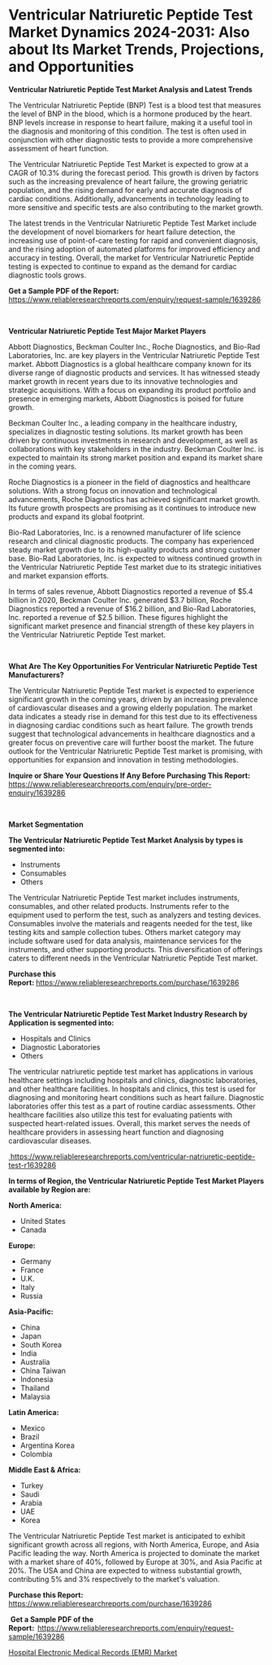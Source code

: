 <p><h1>Ventricular Natriuretic Peptide Test Market Dynamics 2024-2031: Also about Its Market Trends, Projections, and Opportunities</h1></p><p><strong>Ventricular Natriuretic Peptide Test Market Analysis and Latest Trends</strong></p>
<p><p>The Ventricular Natriuretic Peptide (BNP) Test is a blood test that measures the level of BNP in the blood, which is a hormone produced by the heart. BNP levels increase in response to heart failure, making it a useful tool in the diagnosis and monitoring of this condition. The test is often used in conjunction with other diagnostic tests to provide a more comprehensive assessment of heart function.</p><p>The Ventricular Natriuretic Peptide Test Market is expected to grow at a CAGR of 10.3% during the forecast period. This growth is driven by factors such as the increasing prevalence of heart failure, the growing geriatric population, and the rising demand for early and accurate diagnosis of cardiac conditions. Additionally, advancements in technology leading to more sensitive and specific tests are also contributing to the market growth.</p><p>The latest trends in the Ventricular Natriuretic Peptide Test Market include the development of novel biomarkers for heart failure detection, the increasing use of point-of-care testing for rapid and convenient diagnosis, and the rising adoption of automated platforms for improved efficiency and accuracy in testing. Overall, the market for Ventricular Natriuretic Peptide testing is expected to continue to expand as the demand for cardiac diagnostic tools grows.</p></p>
<p><strong>Get a Sample PDF of the Report:&nbsp;</strong> <a href="https://www.reliableresearchreports.com/enquiry/request-sample/1639286">https://www.reliableresearchreports.com/enquiry/request-sample/1639286</a></p>
<p>&nbsp;</p>
<p><strong>Ventricular Natriuretic Peptide Test Major Market Players</strong></p>
<p><p>Abbott Diagnostics, Beckman Coulter Inc., Roche Diagnostics, and Bio-Rad Laboratories, Inc. are key players in the Ventricular Natriuretic Peptide Test market. Abbott Diagnostics is a global healthcare company known for its diverse range of diagnostic products and services. It has witnessed steady market growth in recent years due to its innovative technologies and strategic acquisitions. With a focus on expanding its product portfolio and presence in emerging markets, Abbott Diagnostics is poised for future growth.</p><p>Beckman Coulter Inc., a leading company in the healthcare industry, specializes in diagnostic testing solutions. Its market growth has been driven by continuous investments in research and development, as well as collaborations with key stakeholders in the industry. Beckman Coulter Inc. is expected to maintain its strong market position and expand its market share in the coming years.</p><p>Roche Diagnostics is a pioneer in the field of diagnostics and healthcare solutions. With a strong focus on innovation and technological advancements, Roche Diagnostics has achieved significant market growth. Its future growth prospects are promising as it continues to introduce new products and expand its global footprint.</p><p>Bio-Rad Laboratories, Inc. is a renowned manufacturer of life science research and clinical diagnostic products. The company has experienced steady market growth due to its high-quality products and strong customer base. Bio-Rad Laboratories, Inc. is expected to witness continued growth in the Ventricular Natriuretic Peptide Test market due to its strategic initiatives and market expansion efforts.</p><p>In terms of sales revenue, Abbott Diagnostics reported a revenue of $5.4 billion in 2020, Beckman Coulter Inc. generated $3.7 billion, Roche Diagnostics reported a revenue of $16.2 billion, and Bio-Rad Laboratories, Inc. reported a revenue of $2.5 billion. These figures highlight the significant market presence and financial strength of these key players in the Ventricular Natriuretic Peptide Test market.</p></p>
<p>&nbsp;</p>
<p><strong>What Are The Key Opportunities For Ventricular Natriuretic Peptide Test Manufacturers?</strong></p>
<p><p>The Ventricular Natriuretic Peptide Test market is expected to experience significant growth in the coming years, driven by an increasing prevalence of cardiovascular diseases and a growing elderly population. The market data indicates a steady rise in demand for this test due to its effectiveness in diagnosing cardiac conditions such as heart failure. The growth trends suggest that technological advancements in healthcare diagnostics and a greater focus on preventive care will further boost the market. The future outlook for the Ventricular Natriuretic Peptide Test market is promising, with opportunities for expansion and innovation in testing methodologies.</p></p>
<p><strong>Inquire or Share Your Questions If Any Before Purchasing This Report:</strong> <a href="https://www.reliableresearchreports.com/enquiry/pre-order-enquiry/1639286">https://www.reliableresearchreports.com/enquiry/pre-order-enquiry/1639286</a></p>
<p>&nbsp;</p>
<p><strong>Market Segmentation</strong></p>
<p><strong>The Ventricular Natriuretic Peptide Test Market Analysis by types is segmented into:</strong></p>
<p><ul><li>Instruments</li><li>Consumables</li><li>Others</li></ul></p>
<p><p>The Ventricular Natriuretic Peptide Test market includes instruments, consumables, and other related products. Instruments refer to the equipment used to perform the test, such as analyzers and testing devices. Consumables involve the materials and reagents needed for the test, like testing kits and sample collection tubes. Others market category may include software used for data analysis, maintenance services for the instruments, and other supporting products. This diversification of offerings caters to different needs in the Ventricular Natriuretic Peptide Test market.</p></p>
<p><strong>Purchase this Report:&nbsp;</strong><a href="https://www.reliableresearchreports.com/purchase/1639286">https://www.reliableresearchreports.com/purchase/1639286</a></p>
<p>&nbsp;</p>
<p><strong>The Ventricular Natriuretic Peptide Test Market Industry Research by Application is segmented into:</strong></p>
<p><ul><li>Hospitals and Clinics</li><li>Diagnostic Laboratories</li><li>Others</li></ul></p>
<p><p>The ventricular natriuretic peptide test market has applications in various healthcare settings including hospitals and clinics, diagnostic laboratories, and other healthcare facilities. In hospitals and clinics, this test is used for diagnosing and monitoring heart conditions such as heart failure. Diagnostic laboratories offer this test as a part of routine cardiac assessments. Other healthcare facilities also utilize this test for evaluating patients with suspected heart-related issues. Overall, this market serves the needs of healthcare providers in assessing heart function and diagnosing cardiovascular diseases.</p></p>
<p><a href="https://www.reliableresearchreports.com/ventricular-natriuretic-peptide-test-r1639286">&nbsp;https://www.reliableresearchreports.com/ventricular-natriuretic-peptide-test-r1639286</a></p>
<p><strong>In terms of Region, the Ventricular Natriuretic Peptide Test Market Players available by Region are:</strong></p>
<p>
    <p> <strong> North America: </strong>
        <ul>
            <li>United States</li>
            <li>Canada</li>
        </ul>
        </p> 
    <p> <strong> Europe: </strong>
        <ul>
            <li>Germany</li>
            <li>France</li>
            <li>U.K.</li>
            <li>Italy</li>
            <li>Russia</li>
        </ul>
        </p> 
    <p> <strong> Asia-Pacific: </strong>
        <ul>
            <li>China</li>
            <li>Japan</li>
            <li>South Korea</li>
            <li>India</li>
            <li>Australia</li>
            <li>China Taiwan</li>
            <li>Indonesia</li>
            <li>Thailand</li>
            <li>Malaysia</li>
        </ul>
        </p> 
    <p> <strong> Latin America: </strong>
        <ul>
            <li>Mexico</li>
            <li>Brazil</li>
            <li>Argentina Korea</li>
            <li>Colombia</li>
        </ul>
        </p> 
    <p> <strong> Middle East & Africa: </strong>
        <ul>
            <li>Turkey</li>
            <li>Saudi</li>
            <li>Arabia</li>
            <li>UAE</li>
            <li>Korea</li>
        </ul>
    </p>
    </p>
<p><p>The Ventricular Natriuretic Peptide Test market is anticipated to exhibit significant growth across all regions, with North America, Europe, and Asia Pacific leading the way. North America is projected to dominate the market with a market share of 40%, followed by Europe at 30%, and Asia Pacific at 20%. The USA and China are expected to witness substantial growth, contributing 5% and 3% respectively to the market's valuation.</p></p>
<p><strong>Purchase this Report: </strong><a href="https://www.reliableresearchreports.com/purchase/1639286">https://www.reliableresearchreports.com/purchase/1639286</a></p>
<p>&nbsp;<strong>Get a Sample PDF of the Report:&nbsp;&nbsp;</strong><a href="https://www.reliableresearchreports.com/enquiry/request-sample/1639286">https://www.reliableresearchreports.com/enquiry/request-sample/1639286</a></p>
<p><strong></strong></p>
<p><p><a href="https://github.com/maudAbbott7/Market-Research-Report-List-2/blob/main/hospital-electronic-medical-records-emr-market.md">Hospital Electronic Medical Records (EMR) Market</a></p></p>